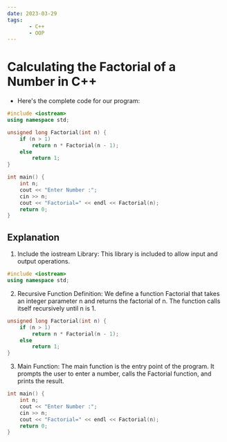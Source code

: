 ```yaml
---
date: 2023-03-29
tags:
       - C++
       - OOP
---
```

# Calculating the Factorial of a Number in C++
- Here's the complete code for our program:
```cpp
#include <iostream>
using namespace std;

unsigned long Factorial(int n) {
    if (n > 1)
        return n * Factorial(n - 1);
    else
        return 1;
}

int main() {
    int n;
    cout << "Enter Number :";
    cin >> n;
    cout << "Factorial=" << endl << Factorial(n);
    return 0;
}
```
## Explanation
1. Include the iostream Library: This library is included to allow input and output operations.
```cpp
#include <iostream>
using namespace std;
```
2. Recursive Function Definition: We define a function Factorial that takes an integer parameter n and returns the factorial of n. The function calls itself recursively until n is 1.
```cpp
unsigned long Factorial(int n) {
    if (n > 1)
        return n * Factorial(n - 1);
    else
        return 1;
}
```
3. Main Function: The main function is the entry point of the program. It prompts the user to enter a number, calls the Factorial function, and prints the result.
```cpp
int main() {
    int n;
    cout << "Enter Number :";
    cin >> n;
    cout << "Factorial=" << endl << Factorial(n);
    return 0;
}
```